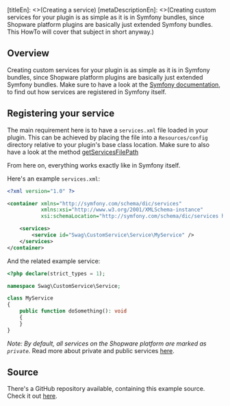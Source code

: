 [titleEn]: <>(Creating a service)
[metaDescriptionEn]: <>(Creating custom services for your plugin is as simple as it is in Symfony bundles, since Shopware platform plugins are basically just extended Symfony bundles. This HowTo will cover that subject in short anyway.)

## Overview

Creating custom services for your plugin is as simple as it is in Symfony bundles, since
Shopware platform plugins are basically just extended Symfony bundles.
Make sure to have a look at the [Symfony documentation](https://symfony.com/doc/current/service_container.html#creating-configuring-services-in-the-container), to find out how services are registered in Symfony itself.

## Registering your service

The main requirement here is to have a `services.xml` file loaded in your plugin.
This can be achieved by placing the file into a `Resources/config` directory relative to your plugin's base class location.
Make sure to also have a look at the method [getServicesFilePath](../2-internals/4-plugins/020-plugin-base-class.md#getServicesFilePath)

From here on, everything works exactly like in Symfony itself.

Here's an example `services.xml`:

```xml
<?xml version="1.0" ?>

<container xmlns="http://symfony.com/schema/dic/services"
           xmlns:xsi="http://www.w3.org/2001/XMLSchema-instance"
           xsi:schemaLocation="http://symfony.com/schema/dic/services http://symfony.com/schema/dic/services/services-1.0.xsd">

    <services>
        <service id="Swag\CustomService\Service\MyService" />
    </services>
</container>
```

And the related example service:
```php
<?php declare(strict_types = 1);

namespace Swag\CustomService\Service;

class MyService
{
    public function doSomething(): void
    {
    }
}
```

*Note: By default, all services on the Shopware platform are marked as `private`.*
Read more about private and public services [here](https://symfony.com/doc/current/service_container/alias_private.html#marking-services-as-public-private).

## Source

There's a GitHub repository available, containing this example source.
Check it out [here](https://github.com/shopware/swag-docs-custom-service).